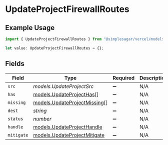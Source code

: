 # UpdateProjectFirewallRoutes

## Example Usage

```typescript
import { UpdateProjectFirewallRoutes } from "@simplesagar/vercel/models/updateprojectop.js";

let value: UpdateProjectFirewallRoutes = {};
```

## Fields

| Field                                                              | Type                                                               | Required                                                           | Description                                                        |
| ------------------------------------------------------------------ | ------------------------------------------------------------------ | ------------------------------------------------------------------ | ------------------------------------------------------------------ |
| `src`                                                              | *models.UpdateProjectSrc*                                          | :heavy_minus_sign:                                                 | N/A                                                                |
| `has`                                                              | [models.UpdateProjectHas](../models/updateprojecthas.md)[]         | :heavy_minus_sign:                                                 | N/A                                                                |
| `missing`                                                          | [models.UpdateProjectMissing](../models/updateprojectmissing.md)[] | :heavy_minus_sign:                                                 | N/A                                                                |
| `dest`                                                             | *string*                                                           | :heavy_minus_sign:                                                 | N/A                                                                |
| `status`                                                           | *number*                                                           | :heavy_minus_sign:                                                 | N/A                                                                |
| `handle`                                                           | [models.UpdateProjectHandle](../models/updateprojecthandle.md)     | :heavy_minus_sign:                                                 | N/A                                                                |
| `mitigate`                                                         | [models.UpdateProjectMitigate](../models/updateprojectmitigate.md) | :heavy_minus_sign:                                                 | N/A                                                                |